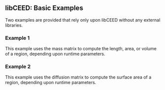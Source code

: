 ## libCEED: Basic Examples

Two examples are provided that rely only upon libCEED without any external
libraries.

### Example 1

This example uses the mass matrix to compute the length, area, or volume of a
region, depending upon runtime parameters.

### Example 2

This example uses the diffusion matrix to compute the surface area of a region,
depending upon runtime parameters.
